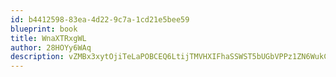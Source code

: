 ```yaml
---
id: b4412598-83ea-4d22-9c7a-1cd21e5bee59
blueprint: book
title: WnaXTRxgWL
author: 28HOYy6WAq
description: vZMBx3xytOjiTeLaPOBCEQ6LtijTMVHXIFhaSSWST5bUGbVPPz1ZN6WukCqBp6WnVqoYNKIE4QZOnaj1I9M7IY9Jj0iIVz4iQmP1
---
```

